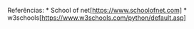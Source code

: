 Referências:
    * School of net[https://www.schoolofnet.com]
    * w3schools[https://www.w3schools.com/python/default.asp]